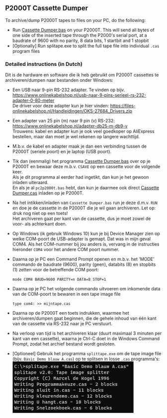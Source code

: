 ## P2000T Cassette Dumper

To archive/dump P2000T tapes to files on your PC, do the following:
* Run [Cassette Dumper.bas](</utilities/tapeconv/Cassette Dumper.bas>) on your P2000T. This will send all bytes of one side of the inserted tape through the P2000's serial port, at a baudrate of 9600 with no parity, 8 data bits, 1 startbit and 1 stopbit
* [Optionally] Run splitape.exe to split the full tape file into individual `.cas` program files

### Detailed instructions (in Dutch)

Dit is de hardware en software die ik heb gebruikt om P2000T cassettes te archiveren/dumpen naar bestanden onder Windows:

* Een USB naar 9-pin RS-232 adapter. Te vinden op bijv. https://www.onlinekabelshop.nl/usb-naar-9-pins-serieel-rs-232-adapter-0-80-meter \
De driver voor deze adapter kun je hier vinden: https://files-onlinekabelshop.nl/Handleidingen/OKS-27684_Drivers.zip
 
* Een adapter van 25 pin (m) naar 9 pin (v) RS-232:  https://www.onlinekabelshop.nl/adapter-db25-m-db9-v \
Trouwens: kabel en adapter kun je ook veel goedkoper op AliExpress bestellen, maar dan moet je wel rekenen op langere wachttijd.
 
* M.b.v. de kabel en adapter maak je dan een verbinding tussen de P2000T (seriele poort) en je laptop (USB poort).
 
* Tik dan (eenmalig) het programma [Cassette Dumper.bas](</utilities/tapeconv/Cassette Dumper.bas>) over op je P2000T en bewaar deze m.b.v. `CSAVE` op een cassette voor de volgende keer. \
Als je dit programma al eerder had ingetikt, dan kun je het gewoon inladen uiteraard. \
En als je al `pc2p2000t.bas` hebt, dan kun je daarmee ook direct [Cassette Dumper.cas](<../../cassettes/utilities/Cassette Dumper.cas>) inladen op je P2000T.
 
* Na het intikken/inladen van `Cassette Dumper.bas` run je deze d.m.v. `RUN` en doe je de cassette in de P2000T die je wil gaan archiveren. Let op: druk nog niet op een toets! \
 Het archiveren gaat per kant van de cassette, dus je moet zowel de voor- als achterkant doen.
 
* Op Windows (ik gebruik Windows 10) kun je bij Device Manager zien op welke COM-poort de USB-adapter is gemapt. Dat was in mijn geval COM4. Als het COM-nummer bij jou anders is, vervang in de instructies hieronder `COM4` voor het andere COM poort nummer.
 
* Daarna op je PC een Command Prompt openen en m.b.v. het 'MODE' commando de baudrate (9600), parity (geen), databits (8) en stopbits (1) zetten voor de betreffende COM poort:
  ``` 
  mode COM4 BAUD=9600 PARITY=n DATA=8 STOP=1
  ```
 
* Daarna op je PC het volgende commando uitvoeren om inkomende data van de COM-poort te bewaren in een tape image file
  ```
  type com4: >> mijntape.cas
  ```

* Daarna op de P2000T een toets indrukken, waarmee het archiveren/dumpen gaat beginnen, die de gehele inhoud van één kant van de cassette via RS-232 naar je PC verstuurt.
 
* Na verloop van tijd is het archiveren klaar (duurt maximaal 3 minuten per kant van een cassette), waarna je Ctrl-C doet in de Windows Command Prompt, zodat het archief bestand wordt gesloten.

* [Optioneel] Gebruik het programma `splittape.exe` om de tape image file (bijv. `Basic Demo blauw A.cas`) op te splitsen in losse `.cas` programma's: \
![Example usage of splitape.exe](splitape_example.png)
